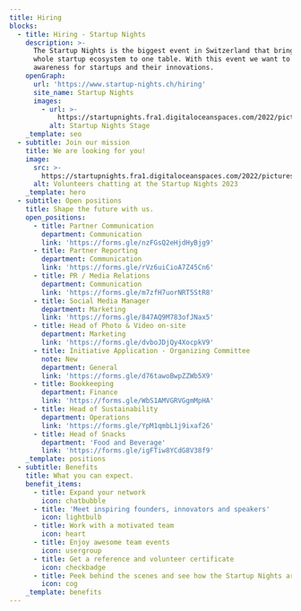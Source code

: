 ```yaml
---
title: Hiring
blocks:
  - title: Hiring - Startup Nights
    description: >-
      The Startup Nights is the biggest event in Switzerland that brings the
      whole startup ecosystem to one table. With this event we want to create
      awareness for startups and their innovations.
    openGraph:
      url: 'https://www.startup-nights.ch/hiring'
      site_name: Startup Nights
      images:
        - url: >-
            https://startupnights.fra1.digitaloceanspaces.com/2022/pictures/stage.jpg
          alt: Startup Nights Stage
    _template: seo
  - subtitle: Join our mission
    title: We are looking for you!
    image:
      src: >-
        https://startupnights.fra1.digitaloceanspaces.com/2022/pictures/fireside.jpg
      alt: Volunteers chatting at the Startup Nights 2023
    _template: hero
  - subtitle: Open positions
    title: Shape the future with us.
    open_positions:
      - title: Partner Communication
        department: Communication
        link: 'https://forms.gle/nzFGsQ2eHjdHyBjg9'
      - title: Partner Reporting
        department: Communication
        link: 'https://forms.gle/rVz6uiCioA7Z45Cn6'
      - title: PR / Media Relations
        department: Communication
        link: 'https://forms.gle/m7zfH7uorNRT5StR8'
      - title: Social Media Manager
        department: Marketing
        link: 'https://forms.gle/847AQ9M783ofJNax5'
      - title: Head of Photo & Video on-site
        department: Marketing
        link: 'https://forms.gle/dvboJDjQy4XocpkV9'
      - title: Initiative Application - Organizing Committee
        note: New
        department: General
        link: 'https://forms.gle/d76tawoBwpZZWb5X9'
      - title: Bookkeeping
        department: Finance
        link: 'https://forms.gle/WbS1AMVGRVGgmMpHA'
      - title: Head of Sustainability
        department: Operations
        link: 'https://forms.gle/YpM1qmbL1j9ixaf26'
      - title: Head of Snacks
        department: 'Food and Beverage'
        link: 'https://forms.gle/igFTiw8YCdG8V38f9'
    _template: positions
  - subtitle: Benefits
    title: What you can expect.
    benefit_items:
      - title: Expand your network
        icon: chatbubble
      - title: 'Meet inspiring founders, innovators and speakers'
        icon: lightbulb
      - title: Work with a motivated team
        icon: heart
      - title: Enjoy awesome team events
        icon: usergroup
      - title: Get a reference and volunteer certificate
        icon: checkbadge
      - title: Peek behind the scenes and see how the Startup Nights are organised
        icon: cog
    _template: benefits
---
```


